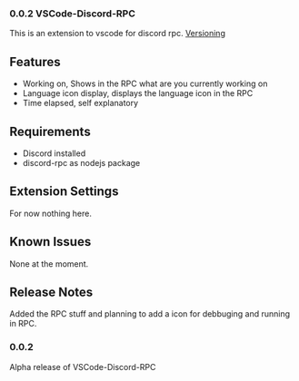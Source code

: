 ### 0.0.2 VSCode-Discord-RPC
This is an extension to vscode for discord rpc.
[Versioning](https://semver.org/#semantic-versioning-200)

## Features
- Working on, Shows in the RPC what are you currently working on
- Language icon display, displays the language icon in the RPC
- Time elapsed, self explanatory

## Requirements
- Discord installed
- discord-rpc as nodejs package

## Extension Settings
For now nothing here.

## Known Issues
None at the moment.

## Release Notes
Added the RPC stuff and planning to add a icon for debbuging and running in RPC. 

### 0.0.2
Alpha release of VSCode-Discord-RPC
